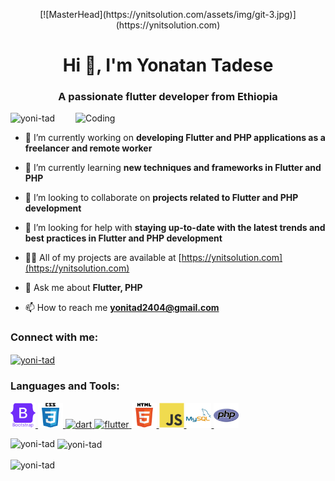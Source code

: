 <p align="center">[![MasterHead](https://ynitsolution.com/assets/img/git-3.jpg)](https://ynitsolution.com)</p>
<h1 align="center">Hi 👋, I'm Yonatan Tadese</h1>
<h3 align="center">A passionate flutter developer from Ethiopia</h3>
<img align="right" alt="Coding" width="400" src="https://ynitsolution.com/assets/img/git-1.png">

<p align="left"> <img src="https://komarev.com/ghpvc/?username=yoni-tad&label=Profile%20views&color=0e75b6&style=flat" alt="yoni-tad" /> </p>

- 🔭 I’m currently working on **developing Flutter and PHP applications as a freelancer and remote worker**

- 🌱 I’m currently learning **new techniques and frameworks in Flutter and PHP**

- 👯 I’m looking to collaborate on **projects related to Flutter and PHP development**

- 🤝 I’m looking for help with **staying up-to-date with the latest trends and best practices in Flutter and PHP development**

- 👨‍💻 All of my projects are available at [https://ynitsolution.com](https://ynitsolution.com)

- 💬 Ask me about **Flutter, PHP**

- 📫 How to reach me **yonitad2404@gmail.com**

<h3 align="left">Connect with me:</h3>
<p align="left">
<a href="https://linkedin.com/in/yoni-tad" target="blank"><img align="center" src="https://raw.githubusercontent.com/rahuldkjain/github-profile-readme-generator/master/src/images/icons/Social/linked-in-alt.svg" alt="yoni-tad" height="30" width="40" /></a>
</p>

<h3 align="left">Languages and Tools:</h3>
<p align="left"> <a href="https://getbootstrap.com" target="_blank" rel="noreferrer"> <img src="https://raw.githubusercontent.com/devicons/devicon/master/icons/bootstrap/bootstrap-plain-wordmark.svg" alt="bootstrap" width="40" height="40"/> </a> <a href="https://www.w3schools.com/css/" target="_blank" rel="noreferrer"> <img src="https://raw.githubusercontent.com/devicons/devicon/master/icons/css3/css3-original-wordmark.svg" alt="css3" width="40" height="40"/> </a> <a href="https://dart.dev" target="_blank" rel="noreferrer"> <img src="https://www.vectorlogo.zone/logos/dartlang/dartlang-icon.svg" alt="dart" width="40" height="40"/> </a> <a href="https://flutter.dev" target="_blank" rel="noreferrer"> <img src="https://www.vectorlogo.zone/logos/flutterio/flutterio-icon.svg" alt="flutter" width="40" height="40"/> </a> <a href="https://www.w3.org/html/" target="_blank" rel="noreferrer"> <img src="https://raw.githubusercontent.com/devicons/devicon/master/icons/html5/html5-original-wordmark.svg" alt="html5" width="40" height="40"/> </a> <a href="https://developer.mozilla.org/en-US/docs/Web/JavaScript" target="_blank" rel="noreferrer"> <img src="https://raw.githubusercontent.com/devicons/devicon/master/icons/javascript/javascript-original.svg" alt="javascript" width="40" height="40"/> </a> <a href="https://www.mysql.com/" target="_blank" rel="noreferrer"> <img src="https://raw.githubusercontent.com/devicons/devicon/master/icons/mysql/mysql-original-wordmark.svg" alt="mysql" width="40" height="40"/> </a> <a href="https://www.php.net" target="_blank" rel="noreferrer"> <img src="https://raw.githubusercontent.com/devicons/devicon/master/icons/php/php-original.svg" alt="php" width="40" height="40"/> </a> </p>

<p><img align="left" src="https://github-readme-stats.vercel.app/api/top-langs?username=yoni-tad&show_icons=true&locale=en&layout=compact" alt="yoni-tad" /></p>

<p>&nbsp;<img align="center" src="https://github-readme-stats.vercel.app/api?username=yoni-tad&show_icons=true&locale=en" alt="yoni-tad" /></p>

<p><img align="center" src="https://github-readme-streak-stats.herokuapp.com/?user=yoni-tad&" alt="yoni-tad" /></p>
